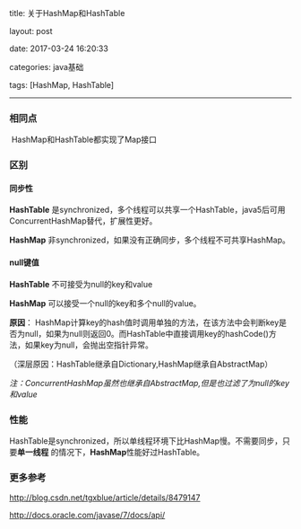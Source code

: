 title: 关于HashMap和HashTable

layout: post

date: 2017-03-24 16:20:33

categories: java基础

tags: [HashMap, HashTable]

---

### 相同点

​	HashMap和HashTable都实现了Map接口

### 区别

#### 同步性

**HashTable** 是synchronized，多个线程可以共享一个HashTable，java5后可用ConcurrentHashMap替代，扩展性更好。

**HashMap** 非synchronized，如果没有正确同步，多个线程不可共享HashMap。

<!-- more -->

#### null键值

**HashTable** 不可接受为null的key和value

**HashMap** 可以接受一个null的key和多个null的value。



**原因**： HashMap计算key的hash值时调用单独的方法，在该方法中会判断key是否为null，如果为null则返回0。而HashTable中直接调用key的hashCode()方法，如果key为null，会抛出空指针异常。

（深层原因：HashTable继承自Dictionary,HashMap继承自AbstractMap）

*注：ConcurrentHashMap虽然也继承自AbstractMap,但是也过滤了为null的key和value*  

### 性能

HashTable是synchronized，所以单线程环境下比HashMap慢。不需要同步，只要**单一线程** 的情况下，**HashMap**性能好过HashTable。

### 更多参考

http://blog.csdn.net/tgxblue/article/details/8479147

http://docs.oracle.com/javase/7/docs/api/